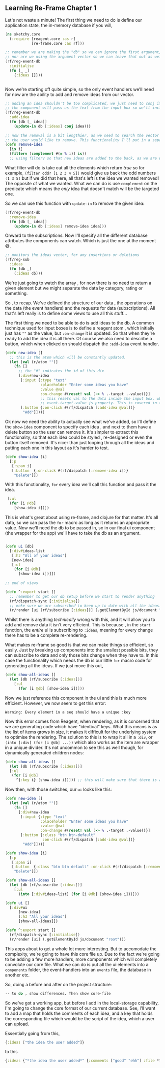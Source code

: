 ## Learning Re-Frame Chapter 1

Let's not waste a minute! The first thing we need to do is define our application state, the in-memory database if you will, 

  ```Clojure
  (ns sketchy.core
    (:require [reagent.core :as r]
              [re-frame.core :as rf]))
  
  ;; remember we are making the "db" so we can ignore the first argument, 
  ;; nor are we using the argument vector so we can leave that out as well.
  (rf/reg-event-db
    :initialise
    (fn [_ _]
      {:ideas []}))
            
  ```
Now we're starting off quite simple, so the only event handlers we'll need for now are the ability to add and remove ideas from our vector. 

  ```Clojure
  ;; adding an idea shouldn't be too complicated, we just need to conj it the end. 
  ;; the component will pass us the text from the input box so we'll include it in the handler fn
  (rf/reg-event-db
    :add-idea
    (fn [db [_ idea]]
      (update-in db [:ideas] conj idea)))
      
  ;; now the removal is a bit lengthier, as we need to search the vector of ideas for the one that 
  ;; the user would like to remove. This functionality I'll put in a separate function
  (defn remove-idea
    [is i]
    (filterv (complement #(= % i)) is))
    ;; using filterv so that new ideas are added to the back, as we are working with vectors.
  ```
What filter will do is take out all the elements which return *true* so for example, `(filter odd? [1 2 3 4 5])` would give us back the odd numbers `(1 3 5)` but if we did that here, all that's left is the idea we wanted removed! The opposite of what we wanted. What we can do is use `complement` on the predicate which means the *only* idea that doesn't match will be the targeted one. 

So we can use this function with `update-in` to remove the given idea:

  ```Clojure
  (rf/reg-event-db
    :remove-idea
    (fn [db [_ idea]]
      (update-in db [:ideas] remove-idea idea)))
  ```
Onward to the subscriptions. Now I'll specify all the different database attributes the components can watch. Which is just the one at the moment :sweat_smile:.

  ```Clojure
  ;; monitors the ideas vector, for any insertions or deletions
  (rf/reg-sub
    :ideas
    (fn [db _]
      (:ideas db)))
  ```
We're just going to watch the array , for now there is no need to return a given element but we might separate the data by category, rating or something. 

So , to recap. We've defined the structure of our data , the operations on the data (the event handlers) and the requests for data (subscriptions). All that's left really is to define some views to use all this stuff...
  
The first thing we need to be able to do is add ideas to the db. A common technique used for input boxes is to define a reagent atom , which initially just has `""` as the value, but `:on-change` it is updated. So that when they're ready to add the idea it is all there. Of course we also need to describe a button, which when clicked on should dispatch the `:add-idea` event handler.

  ```Clojure
  (defn new-idea []
    ;; this is the atom which will be constantly updated.
    (let [val (r/atom "")]
      (fn []
        ;; the "#" indicates the id of this div
        [:div#new-idea
         [:input {:type "text"
                  :placeholder "Enter some ideas you have"
                  :value @val
                  :on-change #(reset! val (-> % .-target .-value))}]
                  ;; this resets val to the data inside the input box, which is inside the 
                  ;; event.target.value js property. This is covered in the intro.md file
         [:button {:on-click #(rf/dispatch [:add-idea @val])}
          "Add"]])))
  ```
  
Ok now we need the ability to actually see what we've added, so I'll define the `show-idea` component to specify each idea , and next to them have a delete button so the user can remove it. It's simpler to extract this functionality, so that each idea could be styled , re-designed or even the button itself removed. It's nicer than just looping through all the ideas and putting each one in this layout as it's harder to test.
 
  ```Clojure
  (defn show-idea [i]
    [:p
     [:span i]
     [:button  {:on-click #(rf/dispatch [:remove-idea i])} 
      "Delete"]])
  ```
  
With this functionality, `for` every idea we'll call this function and pass it the idea.

  ```Clojure
   [:ul
    (for [i @db]
      [show-idea i])])
  ```

This is what's great about using re-frame, and clojure for that matter. It's all data, so we can pass the `for` macro as long as it returns an appropriate value. Now we'll need the db to be passed in, so in our final ui component (the wrapper for the app) we'll have to take the db as an argument. 

  ```Clojure
  
  (defn ui [db]
    [:div#ideas-list
     [:h3 "All of your ideas"]
     [new-idea]
     [:ul
      (for [i @db]
        [show-idea i])]]) 
        
  ;; end of views
  
  (defn ^:export start []
    ;; remember to get our db setup before we start to render anything
    (rf/dispatch-sync [:initialise])
    ;; make sure we are subscribed to keep up to date with all the ideas.
    (r/render [ui (rf/subscribe [:ideas])] (.getElementById js/document "root")))
  ```
Whilst there is anything *technically* wrong with this, and it will allow you to add and remove data it isn't very efficient. This is because , in the `start` function, the *entire* ui is subscribing to `:ideas`, meaning for every change there has to be a complete re-rendering. 

What makes re-frame so good is that we can make things so efficient, so easily. Just by breaking up components into the smallest possible bits, they can subscribe to data and only those bits change when they have to. In this case the functionality which needs the db is our little `for` macro code for generating all the ideas. If we just move this out,

  ```Clojure
  (defn show-all-ideas []
    (let [db (rf/subscribe [:ideas])]
      [:ul
        (for [i @db] [show-idea i])])) 
  ```
  
 Now we just reference this component in the ui and this is much more efficient. However, we now seem to get this error:
 
 ```Warning: Every element in a seq should have a unique :key```
 
Now this error comes from Reagent, when rendering, as it is concerned that we are generating code which have "identical" keys. What this means is as the list of items grows in size, it makes it difficult for the underlying system to optimise the rendering. The solution to this is to wrap it all in a `:div`, or `(into [:div] (for [i @db] ...))` which also works as the item are wrapper in a unique divider. It's not uncommon to see this as well though, for dynamically generated children nodes:

  ```Clojure
  (defn show-all-ideas []
    (let [db (rf/subscribe [:ideas])]
    [:ul
     (for [i @db]
       ^{:key i} [show-idea i])])) ;; this will make sure that there is a map containing a unique pair for every element
  ```
  
 Now then, with those switches, our `ui` looks like this:
 
  ```Clojure
  (defn new-idea []
    (let [val (r/atom "")]
      (fn []
        [:div#new-idea
         [:input {:type "text"
                  :placeholder "Enter some ideas you have"
                  :value @val
                  :on-change #(reset! val (-> % .-target .-value))}]
         [:button {:class "btn btn-default" 
                   :on-click #(rf/dispatch [:add-idea @val])}
          "Add"]])))

  (defn show-idea [i]
    [:p
     [:span i]
     [:button  {:class "btn btn default" :on-click #(rf/dispatch [:remove-idea i])} 
      "Delete"]])

  (defn show-all-ideas []
    (let [db (rf/subscribe [:ideas])]
      [:ul
        (into [:div#ideas-list] (for [i @db] [show-idea i]))]))

  (defn ui []
    [:div#ui
        [new-idea]
        [:h3 "All your ideas"]
        [show-all-ideas]]) 

  (defn ^:export start []
    (rf/dispatch-sync [:initialise])
    (r/render [ui] (.getElementById js/document "root")))
  ```
This apps about to get a whole lot more interesting. But to accomodate the complexity, we're going to have this core file up. Due to the fact we're going to be adding a few more handlers, more components which will completely convolute our core file. What we can do is put all the ui elements into a `components` folder, the event-handlers into an `events` file, the database in another etc. 

So, doing a before and after on the project structure:

  ```Clojure
  -- to do , show differences. Then show core-file
  ```

So we've got a working app, but before I add in the local-storage capability, I'm going to change the core format of our current database. See, I'll want to add a map that holds the comments of each idea, and a key that holds the corresponding file which would be the script of the idea, which a user can upload.

Essentially going from this, 

  ```Clojure
  {:ideas ["the idea the user added"]}
  ```
  
to this

  ```Clojure
  {:ideas {"*the idea the user added*" {:comments ["good" "ehh"] :file *the script*}}}
  ```
